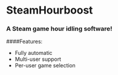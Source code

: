 # SteamHourboost
### A Steam game hour idling software!

####Features:
* Fully automatic
* Multi-user support
* Per-user game selection

